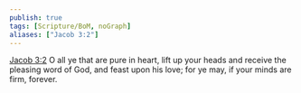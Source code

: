 ```yaml
---
publish: true
tags: [Scripture/BoM, noGraph]
aliases: ["Jacob 3:2"]
---
```

[Jacob 3:2](https://churchofjesuschrist.org/study/scriptures/bofm/jacob/3?lang=eng&id=p2#p2) O all ye that are pure in heart, lift up your heads and receive the pleasing word of God, and feast upon his love; for ye may, if your minds are firm, forever.
